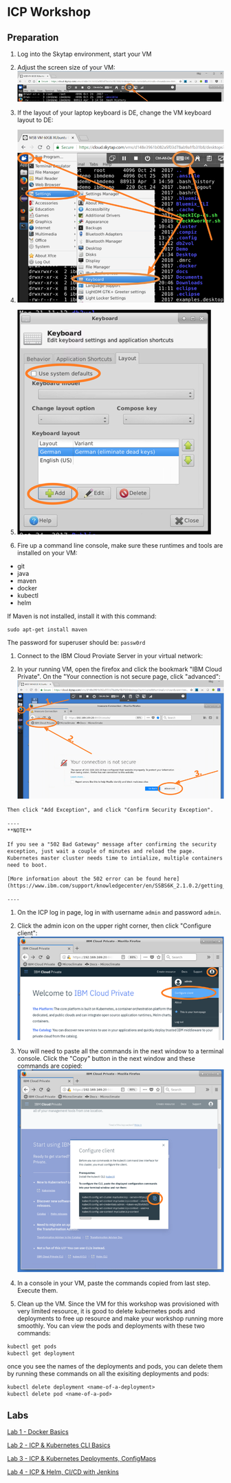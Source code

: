 # ICP Workshop

## Preparation

1. Log into the Skytap environment, start your VM
1. Adjust the screen size of your VM: ![Adjust VM screen size](/doc-images/adjust-vm-screen-size.png "Adjust VM screen size")
1. If the layout of your laptop keyboard is DE, change the VM keyboard layout to DE:
  1. ![Adjust keyboard layout part 1](/doc-images/keyboard-layout-de-1.png "Adjust keyboard layout part 1")
  1. ![Adjust keyboard layout part 2](/doc-images/keyboard-layout-de-2.png "Adjust keyboard layout part 2")

1. Fire up a command line console, make sure these runtimes and tools are installed on your VM:
  * git
  * java
  * maven
  * docker
  * kubectl
  * helm
  
  If Maven is not installed, install it with this command:

  ```
  sudo apt-get install maven

  ```
  The password for superuser should be: `passw0rd`

1. Connect to the IBM Cloud Proviate Server in your virtual network:
  
  1. In your running VM, open the firefox and click the bookmark "IBM Cloud Private". On the "Your connection is not secure page, click "advanced": ![Init ICP Server 1](/doc-images/init-icp-server-1.png)

    Then click "Add Exception", and click "Confirm Security Exception".

    ----
    **NOTE**

    If you see a "502 Bad Gateway" message after confirming the security exception, just wait a couple of minutes and reload the page. Kubernetes master cluster needs time to intialize, multiple containers need to boot. 

    [More information about the 502 error can be found here](https://www.ibm.com/support/knowledgecenter/en/SSBS6K_2.1.0.2/getting_started/known_issues.html#ui_502).

    ----
  1. On the ICP log in page, log in with username `admin` and password `admin`. 

  1. Click the admin icon on the upper right corner, then click "Configure client": ![Configure ICP client 0](/doc-images/configure-icp-client-0.png "Configure ICP client 0")

  1. You will need to paste all the commands in the next window to a terminal console. Click the "Copy" button in the next window and these commands are copied: ![Configure ICP client 1](/doc-images/configure-icp-client-1.png "Configure ICP client 1")

  1. In a console in your VM, paste the commands copied from last step. Execute them. 

1. Clean up the VM. Since the VM for this workshop was provisioned with very limited resource, it is good to delete kubernetes pods and deployments to free up resource and make your workshop running more smoothly. You can view the pods and deployments with these two commands:

  ```
  kubectl get pods
  kubectl get deployment
  ```
  once you see the names of the deployments and pods, you can delete them by running these commands on all the exisiting deployments and pods:
  ```
  kubectl delete deployment <name-of-a-deployment>
  kubectl delete pod <name-of-a-pod>
  ```


## Labs

[Lab 1 - Docker Basics ](Lab1/)

[Lab 2 - ICP & Kubernetes CLI Basics](Lab2/)

[Lab 3 - ICP & Kubernetes Deployments, ConfigMaps](Lab3/)

[Lab 4 - ICP & Helm, CI/CD with Jenkins](Lab4/)
